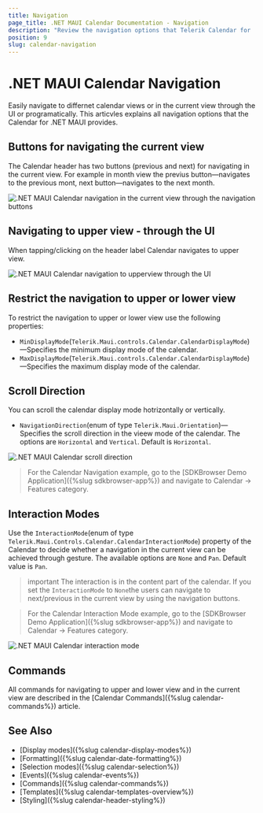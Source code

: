 ```yaml
---
title: Navigation
page_title: .NET MAUI Calendar Documentation - Navigation
description: "Review the navigation options that Telerik Calendar for .NET MAUI control provides."
position: 9
slug: calendar-navigation
---
```


# .NET MAUI Calendar Navigation

Easily navigate to differnet calendar views or in the current view through the UI or programatically. This articvles explains all navigation options that the Calendar for .NET MAUI provides.

## Buttons for navigating the current view

The Calendar header has two buttons (previous and next) for navigating in the current view. For example in month view the previus button&mdash;navigates to the previous mont, next button&mdash;navigates to the next month.

![.NET MAUI Calendar navigation in the current view through the navigation buttons](images/combobox-header-footer.png)

## Navigating to upper view - through the UI

When tapping/clicking on the header label Calendar navigates to upper view.

![.NET MAUI Calendar navigation to upperview through the UI](images/combobox-header-footer.png)

## Restrict the navigation to upper or lower view

To restrict the navigation to upper or lower view use the following properties: 

* `MinDisplayMode`(`Telerik.Maui.controls.Calendar.CalendarDisplayMode`)&mdash;Specifies the minimum display mode of the calendar.
* `MaxDisplayMode`(`Telerik.Maui.controls.Calendar.CalendarDisplayMode`)&mdash;Specifies the maximum display mode of the calendar.

## Scroll Direction

You can scroll the calendar display mode hotrizontally or vertically. 

* `NavigationDirection`(enum of type `Telerik.Maui.Orientation`)&mdash;Specifies the scroll direction in the vieew mode of the calendar. The options are `Horizontal` and `Vertical`. Default is `Horizontal`.  

<snippet id='calendar-vertical-navigation'/>

![.NET MAUI Calendar scroll direction](images/combobox-header-footer.png)

> For the Calendar Navigation example, go to the [SDKBrowser Demo Application]({%slug sdkbrowser-app%}) and navigate to Calendar -> Features category.

## Interaction Modes

Use the `InteractionMode`(enum of type `Telerik.Maui.Controls.Calendar.CalendarInteractionMode`) property of the Calendar to decide whether a navigation in the current view can be achieved through gesture. The available options are `None` and `Pan`. Default value is `Pan`.

>important The interaction is in the content part of the calendar. If you set the `InteractionMode` to `None`the users can navigate to next/previous in the current view by using the navigation buttons. 

> For the Calendar Interaction Mode example, go to the [SDKBrowser Demo Application]({%slug sdkbrowser-app%}) and navigate to Calendar -> Features category.

![.NET MAUI Calendar interaction mode](images/combobox-header-footer.png)

## Commands

All commands for navigating to upper and lower view and in the current view are described in the [Calendar Commands]({%slug calendar-commands%}) article. 

## See Also

- [Display modes]({%slug calendar-display-modes%})
- [Formatting]({%slug calendar-date-formatting%})
- [Selection modes]({%slug calendar-selection%}) 
- [Events]({%slug calendar-events%})
- [Commands]({%slug calendar-commands%})
- [Templates]({%slug calendar-templates-overview%})
- [Styling]({%slug calendar-header-styling%})